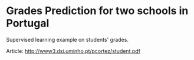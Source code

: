 # Grades Prediction for two schools in Portugal
Supervised learning example on students' grades.

Article:
http://www3.dsi.uminho.pt/pcortez/student.pdf
